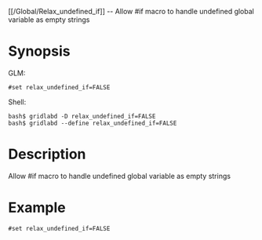 [[/Global/Relax_undefined_if]] -- Allow #if macro to handle undefined global variable as empty strings

# Synopsis
GLM:
~~~
#set relax_undefined_if=FALSE
~~~
Shell:
~~~
bash$ gridlabd -D relax_undefined_if=FALSE
bash$ gridlabd --define relax_undefined_if=FALSE
~~~

# Description

Allow #if macro to handle undefined global variable as empty strings

# Example

~~~
#set relax_undefined_if=FALSE
~~~
